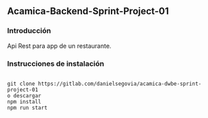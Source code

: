 ## Acamica-Backend-Sprint-Project-01

### Introducción

Api Rest para app de un restaurante.

### Instrucciones de instalación

```

git clone https://gitlab.com/danielsegovia/acamica-dwbe-sprint-project-01
o descargar
npm install
npm run start

```
